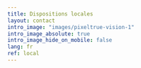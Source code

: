 ```yaml
---
title: Dispositions locales
layout: contact
intro_image: "images/pixeltrue-vision-1"
intro_image_absolute: true
intro_image_hide_on_mobile: false
lang: fr
ref: local
---
```

